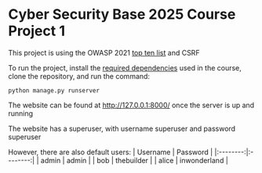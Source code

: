 # Cyber Security Base 2025 Course Project 1
This project is using the OWASP 2021 [top ten list](https://owasp.org/www-project-top-ten/) and CSRF

To run the project, install the [required dependencies](https://cybersecuritybase.mooc.fi/installation-guide) used in the course, clone the repository, and run the command:

```
python manage.py runserver
```
The website can be found at http://127.0.0.1:8000/ once the server is up and running

The website has a superuser, with username superuser and password superuser

However, there are also default users:
   | Username | Password |
   |:--------:|:--------:|
   | admin    | admin |
   | bob   | thebuilder |
   | alice | inwonderland |
